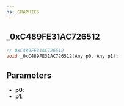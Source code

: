 ```yaml
---
ns: GRAPHICS
---
```

## _0xC489FE31AC726512

```c
// 0xC489FE31AC726512
void _0xC489FE31AC726512(Any p0, Any p1);
```

## Parameters
* **p0**:
* **p1**:

